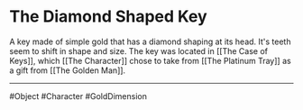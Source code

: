 # The Diamond Shaped Key

A key made of simple gold that has a diamond shaping at its head. It's teeth seem to shift in shape and size. The key was located in [[The Case of Keys]], which [[The Character]] chose to take from [[The Platinum Tray]] as a gift from [[The Golden Man]].

---
#Object #Character #GoldDimension 